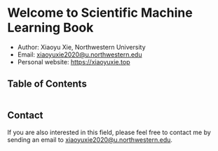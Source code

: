 # Welcome to Scientific Machine Learning Book

- Author: Xiaoyu Xie, Northwestern University
- Email: xiaoyuxie2020@u.northwestern.edu
- Personal website: https://xiaoyuxie.top

## Table of Contents
```{tableofcontents}
```

## Contact
If you are also interested in this field, please feel free to contact me by sending an email to xiaoyuxie2020@u.northwestern.edu. 